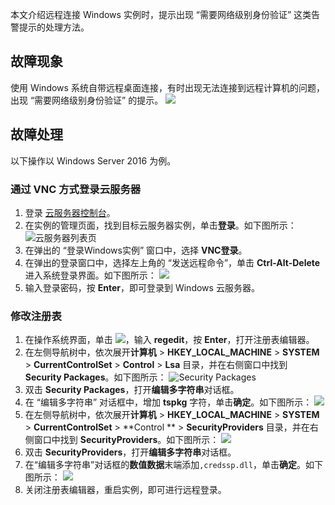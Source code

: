 本文介绍远程连接 Windows 实例时，提示出现 “需要网络级别身份验证” 这类告警提示的处理方法。

## 故障现象
使用 Windows 系统自带远程桌面连接，有时出现无法连接到远程计算机的问题，出现 “需要网络级别身份验证” 的提示。
![](https://main.qcloudimg.com/raw/a2976a1f9d34cadeb378687ce4f1ff64.png)

## 故障处理

<dx-alert infotype="explain" title="">
以下操作以 Windows Server 2016 为例。
</dx-alert>



### 通过 VNC 方式登录云服务器
1. 登录 [云服务器控制台](https://console.cloud.tencent.com/cvm/index)。
2. 在实例的管理页面，找到目标云服务器实例，单击**登录**。如下图所示：
![云服务器列表页](https://main.qcloudimg.com/raw/038fce530c6c6827796e51d896306a93.png)
3. 在弹出的 “登录Windows实例” 窗口中，选择 **VNC登录**。
4. 在弹出的登录窗口中，选择左上角的 “发送远程命令”，单击 **Ctrl-Alt-Delete** 进入系统登录界面。如下图所示：
![](https://main.qcloudimg.com/raw/2dec43fa6ddb5e442da59c75f7a34b0f.png)
5. 输入登录密码，按 **Enter**，即可登录到 Windows 云服务器。

### 修改注册表

1. 在操作系统界面，单击 <img src="https://main.qcloudimg.com/raw/330624bafb194914948c8ebd9e47334d.png" style="margin: 0;"></img>，输入 **regedit**，按 **Enter**，打开注册表编辑器。
2. 在左侧导航树中，依次展开**计算机** > **HKEY_LOCAL_MACHINE** > **SYSTEM** > **CurrentControlSet** > **Control** > **Lsa** 目录，并在右侧窗口中找到 **Security Packages**。如下图所示：
![Security Packages](https://main.qcloudimg.com/raw/7a082160ed82ca713ca6a4f46af84eaf.png)
3. 双击 **Security Packages**，打开**编辑多字符串**对话框。
4. 在 “编辑多字符串” 对话框中，增加 **tspkg** 字符，单击**确定**。如下图所示：
![](https://main.qcloudimg.com/raw/5568c403df3d9aa9afb3cdc5972df0f6.png)
5. 在左侧导航树中，依次展开**计算机** > **HKEY_LOCAL_MACHINE** > **SYSTEM** > **CurrentControlSet** > **Control ** > **SecurityProviders** 目录，并在右侧窗口中找到 **SecurityProviders**。如下图所示：
![](https://main.qcloudimg.com/raw/41611d8e70772cf2254236a7fb7fa1f0.png)
6. 双击 **SecurityProviders**，打开**编辑多字符串**对话框。
7. 在“编辑多字符串”对话框的**数值数据**末端添加`,credssp.dll`，单击**确定**。如下图所示：
![](https://main.qcloudimg.com/raw/e93c318852de8a018d05664d90b92c4a.png)
8. 关闭注册表编辑器，重启实例，即可进行远程登录。




